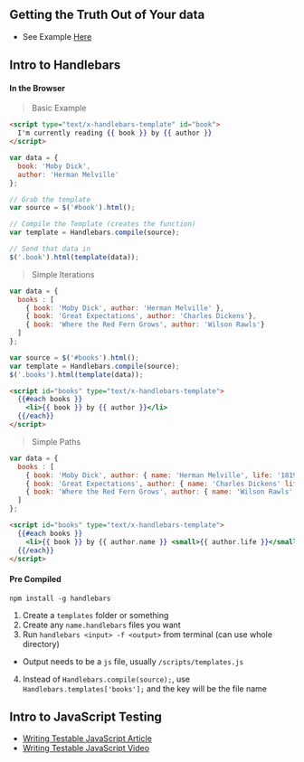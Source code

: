 ## Getting the Truth Out of Your data

* See Example [Here](https://gist.github.com/twhitacre/efaacf48f5f3fe2e9fd9)

## Intro to Handlebars

#### In the Browser

> Basic Example

```html
<script type="text/x-handlebars-template" id="book">
  I'm currently reading {{ book }} by {{ author }}
</script>
```

```js
var data = {
  book: 'Moby Dick',
  author: 'Herman Melville'
};

// Grab the template
var source = $('#book').html();

// Compile the Template (creates the function)
var template = Handlebars.compile(source);

// Send that data in
$('.book').html(template(data));
```

> Simple Iterations

```js
var data = {
  books : [
    { book: 'Moby Dick', author: 'Herman Melville' },
    { book: 'Great Expectations', author: 'Charles Dickens'},
    { book: 'Where the Red Fern Grows', author: 'Wilson Rawls'}
  ]
};

var source = $('#books').html();
var template = Handlebars.compile(source);
$('.books').html(template(data));
```

```html
<script id="books" type="text/x-handlebars-template">
  {{#each books }}
    <li>{{ book }} by {{ author }}</li>
  {{/each}}
</script>
```

> Simple Paths

```js
var data = {
  books : [
    { book: 'Moby Dick', author: { name: 'Herman Melville', life: '1819 - 1891' }},
    { book: 'Great Expectations', author: { name: 'Charles Dickens' life: '1812 - 1870' }},
    { book: 'Where the Red Fern Grows', author: { name: 'Wilson Rawls', life: '1913 - 1984' }}
  ]
};
```
``` html
<script id="books" type="text/x-handlebars-template">
  {{#each books }}
    <li>{{ book }} by {{ author.name }} <small>{{ author.life }}</small></li>
  {{/each}}
</script>
```

#### Pre Compiled

```ssh
npm install -g handlebars
```

1. Create a `templates` folder or something
2. Create any `name.handlebars` files you want
3. Run `handlebars <input> -f <output>` from terminal (can use whole directory)
  * Output needs to be a `js` file, usually `/scripts/templates.js`
4. Instead of `Handlebars.compile(source);`, use `Handlebars.templates['books'];` and the key will be the file name


## Intro to JavaScript Testing

* [Writing Testable JavaScript Article](http://alistapart.com/article/writing-testable-javascript)
* [Writing Testable JavaScript Video](http://www.youtube.com/watch?v=OzjogCFO4Zo)